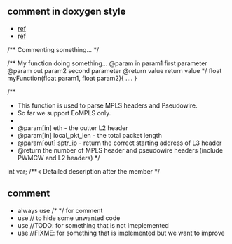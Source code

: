 ## comment in doxygen style
* [ref](https://flcwiki.desy.de/How%20to%20document%20your%20code%20using%20doxygen)
* [ref](https://www.cs.cmu.edu/~410/doc/doxygen.html)

/**
  Commenting something...
*/


/** My function doing something...
    @param in param1 first parameter
    @param out param2 second parameter
    @return value return value
*/
float myFunction(float param1, float param2){
....
}


/**
 * This function is used to parse MPLS headers and Pseudowire.
 * So far we support EoMPLS only.
 *
 * @param[in] eth           - the outter L2 header
 * @param[in] local_pkt_len - the total packet length
 * @param[out] sptr_ip      - return the correct starting address of L3 header
 * @return the number of MPLS header and pseudowire headers (include PWMCW and L2 headers)
 */

int var; /**< Detailed description after the member */

## comment
* always use /* */ for comment
* use // to hide some unwanted code
* use //TODO: for something that is not imeplemented
* use //FIXME: for something that is implemented but we want to improve
